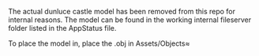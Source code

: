 The actual dunluce castle model has been removed from this repo for internal reasons. The model can be found in the working internal fileserver folder listed in the AppStatus file.

To place the model in, place the .obj in Assets/Objects≈
